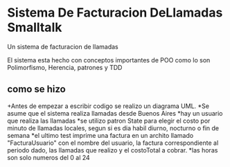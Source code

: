 # Sistema De Facturacion DeLlamadas Smalltalk
Un sistema de facturacion de llamadas

El sistema esta hecho con conceptos importantes de POO como lo son Polimorfismo, Herencia, patrones y TDD

 ## como se hizo 
+Antes de empezar a escribir codigo se realizo un diagrama UML.
*Se asume que el sistema realiza llamadas desde Buenos Aires
*hay un usuario que realiza las llamadas
*se utilizo patron State para elegir el costo por minuto de llamadas locales, segun si es dia habil diurno, nocturno o fin de semana
*el ultimo test imprime una factura en un archito llamado "FacturaUsuario" con el nombre del usuario, la factura correspondiente al periodo dado, las llamadas que realizo y el costoTotal a cobrar.
*las horas son solo numeros del 0 al 24


